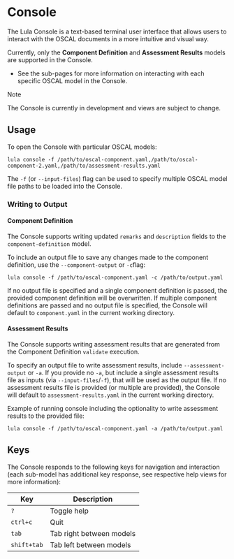 # Console

The Lula Console is a text-based terminal user interface that allows users to interact with the OSCAL documents in a more intuitive and visual way.

Currently, only the **Component Definition** and **Assessment Results** models are supported in the Console.

 * See the sub-pages for more information on interacting with each specific OSCAL model in the Console.

>[!NOTE]
>The Console is currently in development and views are subject to change.

## Usage

To open the Console with particular OSCAL models:
```shell
lula console -f /path/to/oscal-component.yaml,/path/to/oscal-component-2.yaml,/path/to/assessment-results.yaml
```
The `-f` (or `--input-files`) flag can be used to specify multiple OSCAL model file paths to be loaded into the Console.

### Writing to Output

#### Component Definition

The Console supports writing updated `remarks` and `description` fields to the `component-definition` model.

To include an output file to save any changes made to the component definition, use the `--component-output` or `-c`flag:
```shell
lula console -f /path/to/oscal-component.yaml -c /path/to/output.yaml
```

If no output file is specified and a single component definition is passed, the provided component definition will be overwritten. If multiple component definitions are passed and no output file is specified, the Console will default to `component.yaml` in the current working directory.

#### Assessment Results

The Console supports writing assessment results that are generated from the Component Definition `validate` execution.

To specify an output file to write assessment results, include `--assessment-output` or `-a`. If you provide no `-a`, but include a single assessment results file as inputs (via `--input-files`/`-f`), that will be used as the output file. If no assessment results file is provided (or multiple are provided), the Console will default to `assessment-results.yaml` in the current working directory.

Example of running console including the optionality to write assessment results to the provided file:
```shell
lula console -f /path/to/oscal-component.yaml -a /path/to/output.yaml
```

## Keys

The Console responds to the following keys for navigation and interaction (each sub-model has additional key response, see respective help views for more information):

| Key | Description |
|-----|-------------|
| `?` | Toggle help |
| `ctrl+c` | Quit |
| `tab` | Tab right between models |
| `shift+tab` | Tab left between models |